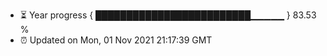 - ⏳ Year progress { █████████████████████████▁▁▁▁▁ } 83.53 %
- ⏰ Updated on Mon, 01 Nov 2021 21:17:39 GMT

